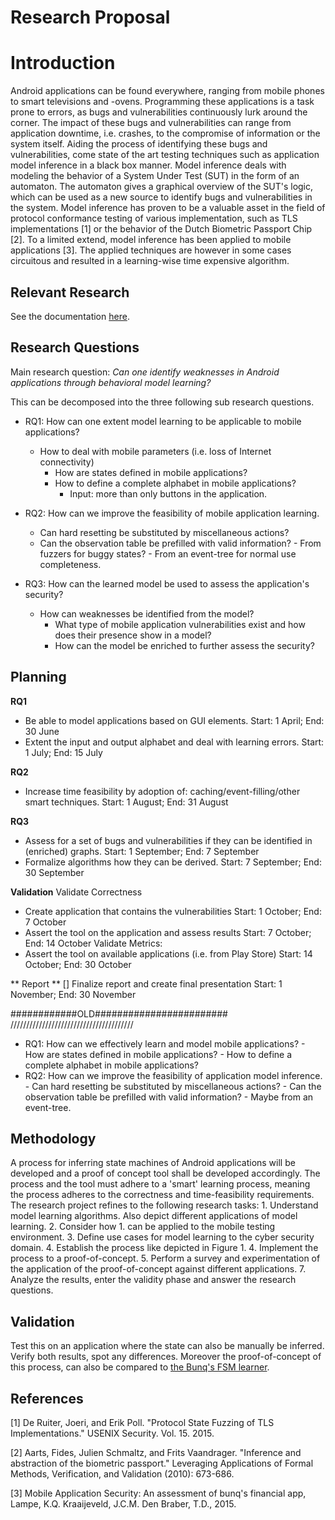 # Research Proposal

# Introduction
Android applications can be found everywhere, ranging from mobile phones to smart televisions and -ovens. Programming these applications is a task prone to errors, as bugs and vulnerabilities continuously lurk around the corner. The impact of these bugs and vulnerabilities can range from application downtime, i.e. crashes, to the compromise of information or the system itself. Aiding the process of identifying these bugs and vulnerabilities, come state of the art testing techniques such as application model inference in a black box manner.
Model inference deals with modeling the behavior of a System Under Test (SUT) in the form of an automaton. The automaton gives a graphical overview of the SUT's logic, which can be used as a new source to identify bugs and vulnerabilities in the system. Model inference has proven to be a valuable asset in the field of protocol conformance testing of various implementation, such as TLS implementations [1] or the behavior of the Dutch Biometric Passport Chip [2]. To a limited extend, model inference has been applied to mobile applications [3]. The applied techniques are however in some cases circuitous and resulted in a learning-wise time expensive algorithm.

## Relevant Research
See the documentation [here](Literature/README.md).

## Research Questions
Main research question:
*Can one identify weaknesses in Android applications through behavioral model learning?*

This can be decomposed into the three following sub research questions.

+ RQ1: How can one extent model learning to be applicable to mobile applications?
  - How to deal with mobile parameters (i.e. loss of Internet connectivity)
	- How are states defined in mobile applications?
	- How to define a complete alphabet in mobile applications?
		- Input: more than only buttons in the application.

+ RQ2: How can we improve the feasibility of mobile application learning.
	- Can hard resetting be substituted by miscellaneous actions?
	- Can the observation table be prefilled with valid information?
			- From fuzzers for buggy states?
			- From an event-tree for normal use completeness.

+ RQ3: How can the learned model be used to assess the application's security?
	- How can weaknesses be identified from the model?
      - What type of mobile application vulnerabilities exist and how does their presence show in a model?
      - How can the model be enriched to further assess the security?



## Planning
**RQ1**
+ Be able to model applications based on GUI elements.
	Start: 1 April; End: 30 June
+ Extent the input and output alphabet and deal with learning errors.
	Start: 1 July; End: 15 July

**RQ2**
+ Increase time feasibility by adoption of: caching/event-filling/other smart techniques.
	Start: 1 August; End: 31 August

**RQ3**
+ Assess for a set of bugs and vulnerabilities if they can be identified in (enriched) graphs.
	Start: 1 September; End: 7 September
+ Formalize algorithms how they can be derived.
	Start: 7 September; End: 30 September

**Validation**
Validate Correctness
+ Create application that contains the vulnerabilities
	Start: 1 October; End: 7 October
+ Assert the tool on the application and assess results
	Start: 7 October; End: 14 October
Validate Metrics:
+ Assert the tool on available applications (i.e. from Play Store)
	Start: 14 October; End: 30 October

** Report **
[] Finalize report and create final presentation
	Start: 1 November; End: 30 November





############OLD########################
///////////////////////////////////////
+ RQ1: How can we effectively learn and model mobile applications?
			- How are states defined in mobile applications?
			- How to define a complete alphabet in mobile applications?
+ RQ2: How can we improve the feasibility of application model inference.
			- Can hard resetting be substituted by miscellaneous actions?
			- Can the observation table be prefilled with valid information?
					- Maybe from an event-tree.


## Methodology
A process for inferring state machines of Android applications will be developed and a proof of concept tool shall be developed accordingly. The process and the tool must adhere to a 'smart' learning process, meaning the process adheres to the correctness and time-feasibility requirements. The research project refines to the following research tasks:
	1. Understand model learning algorithms. Also depict different applications of model learning.
	2. Consider how 1. can be applied to the mobile testing environment.
	3. Define use cases for model learning to the cyber security domain.
	4. Establish the process like depicted in Figure 1.
	4. Implement the process to a proof-of-concept.
	5. Perform a survey and experimentation of the application of the proof-of-concept against different applications.
	7. Analyze the results, enter the validity phase and answer the research questions.

## Validation
Test this on an application where the state can also be manually be inferred. Verify both results, spot any differences. Moreover the proof-of-concept of this process, can also be compared to [the Bunq's FSM learner](http://repository.tudelft.nl/islandora/object/uuid%3A37e87645-09a3-4ace-b9b2-dad897292ac9?collection=education).

## References
[1] De Ruiter, Joeri, and Erik Poll. "Protocol State Fuzzing of TLS Implementations." USENIX Security. Vol. 15. 2015.

[2] Aarts, Fides, Julien Schmaltz, and Frits Vaandrager. "Inference and abstraction of the biometric passport." Leveraging Applications of Formal Methods, Verification, and Validation (2010): 673-686.

[3] Mobile Application Security: An assessment of bunq's financial app, Lampe, K.Q. Kraaijeveld, J.C.M. Den Braber, T.D., 2015.
